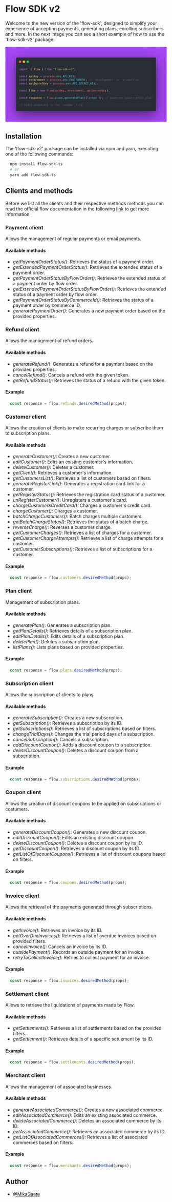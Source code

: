 # Flow SDK v2

Welcome to the new version of the 'flow-sdk', designed to simplify your experience
of accepting payments, generating plans, enrolling subscribers and more. In the
next image you can see a short example of how to use the 'flow-sdk-v2' package: 

![alt text](./flow-sdk-v2.png)

## Installation

The 'flow-sdk-v2' package can be installed via npm and yarn, executing one of the
following commands:

```bash
  npm install flow-sdk-ts
  # or
  yarn add flow-sdk-ts
```

## Clients and methods

Before we list all the clients and their respective methods methods you can read
the official flow documentation in the following [link](https://www.flow.cl/docs/api.html)
to get more information.

### Payment client

Allows the management of regular payments or email payments.

#### Available methods

- *getPaymentOrderStatus()*: Retrieves the status of a payment order.
- *getExtendedPaymentOrderStatus()*: Retrieves the extended status of a payment order.
- *getPaymentOrderStatusByFlowOrder()*: Retrieves the extended status of a payment order by flow order.
- *getExtendedPaymentOrderStatusByFlowOrder()*: Retrieves the extended status of a payment order by flow order.
- *getPaymentOrderStatusByCommerceId()*: Retrieves the status of a payment order by commerce ID.
- *generatePaymentOrder()*: Generates a new payment order based on the provided properties.

### Refund client

Allows the management of refund orders.

#### Available methods

- *generateRefund()*: Generates a refund for a payment based on the provided properties.
- *cancelRefund()*: Cancels a refund with the given token.
- *getRefundStatus()*: Retrieves the status of a refund with the given token.

#### Example

```javascript
  const response = flow.refunds.desiredMethod(props);
```

### Customer client

Allows the creation of clients to make recurring charges or subscribe them to
subscription plans.

#### Available methods

- *generateCustomer()*: Creates a new customer.
- *editCustomer()*: Edits an existing customer's information.
- *deleteCustomer()*: Deletes a customer.
- *getClient()*: Retrieves a customer's information.
- *getCustomersList()*: Retrieves a list of customers based on filters.
- *generateRegisterLink()*: Generates a registration card link for a customer.
- *getRegisterStatus()*: Retrieves the registration card status of a customer.
- *unRegisterCustomer()*: Unregisters a customer's card.
- *chargeCustomersCreditCard()*: Charges a customer's credit card.
- *chargeCustomer()*: Charges a customer.
- *batchChargeCustomers()*: Batch charges multiple customers.
- *getBatchChargeStatus()*: Retrieves the status of a batch charge.
- *reverseCharge()*: Reverses a customer charge.
- *getCustomerCharges()*: Retrieves a list of charges for a customer.
- *getCustomerChargeAttempts()*: Retrieves a list of charge attempts for a customer.
- *getCustomerSubscriptions()*: Retrieves a list of subscriptions for a customer.

#### Example

```javascript
  const response = flow.customers.desiredMethod(props);
```

### Plan client

Management of subscription plans.

#### Available methods

- *generatePlan()*: Generates a subscription plan.
- *getPlanDetails()*: Retrieves details of a subscription plan.
- *editPlanDetails()*: Edits details of a subscription plan.
- *deletePlan()*: Deletes a subscription plan.
- *listPlans()*: Lists plans based on provided properties.

#### Example

```javascript
  const response = flow.plans.desiredMethod(props);
```

### Subscription client

Allows the subscription of clients to plans.

#### Available methods

- *generateSubscription()*: Creates a new subscription.
- *getSubscription()*: Retrieves a subscription by its ID.
- *getSubscriptions()*: Retrieves a list of subscriptions based on filters.
- *changeTrialDays()*: Changes the trial period days of a subscription.
- *cancelSubscription()*: Cancels a subscription.
- *addDiscountCoupon()*: Adds a discount coupon to a subscription.
- *deleteDiscountCoupon()*: Deletes a discount coupon from a subscription.

#### Example

```javascript
  const response = flow.subscriptions.desiredMethod(props);
```

### Coupon client

Allows the creation of discount coupons to be applied on subscriptions or costumers.

#### Available methods

- *generateDiscountCoupon()*: Generates a new discount coupon.
- *editDiscountCoupon()*: Edits an existing discount coupon.
- *deleteDiscountCoupon()*: Deletes a discount coupon by its ID.
- *getDiscountCoupon()*: Retrieves a discount coupon by its ID.
- *getListOfDiscountCoupons()*: Retrieves a list of discount coupons based on filters.

#### Example

```javascript
  const response = flow.coupons.desiredMethod(props);
```

### Invoice client

Allows the retrieval of the payments generated through subscriptions.

#### Available methods

- *getInvoice()*: Retrieves an invoice by its ID.
- *getOverDueInvoices()*: Retrieves a list of overdue invoices based on provided filters.
- *cancelInvoice()*: Cancels an invoice by its ID.
- *outsidePayment()*: Records an outside payment for an invoice.
- *retryToCollectInvoice()*: Retries to collect payment for an invoice.

#### Example

```javascript
  const response = flow.invoices.desiredMethod(props);
```

### Settlement client

Allows to retrieve the liquidations of payments made by Flow.

#### Available methods

- *getSettlements()*: Retrieves a list of settlements based on the provided filters.
- *getSettlement()*: Retrieves details of a specific settlement by its ID.

#### Example

```javascript
  const response = flow.settlements.desiredMethod(props);
```

### Merchant client

Allows the management of associated businesses.

#### Available methods

- *generateAssociatedCommerce()*: Creates a new associated commerce.
- *editAssociatedCommerce()*: Edits an existing associated commerce.
- *deleteAssociatedCommerce()*: Deletes an associated commerce by its ID.
- *getAssociatedCommerce()*: Retrieves an associated commerce by its ID.
- *getListOfAssociatedCommerces()*: Retrieves a list of associated commerces based on filters.

#### Example

```javascript
  const response = flow.merchants.desiredMethod(props);
```

## Author

- [@MikaGaete](https://github.com/MikaGaete)
